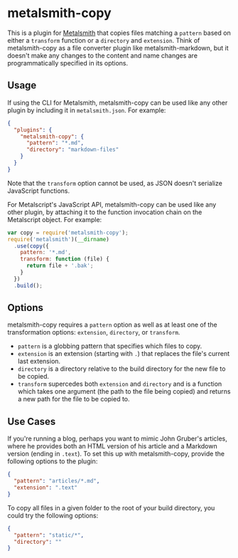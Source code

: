 # metalsmith-copy

This is a plugin for [Metalsmith][] that copies files matching a `pattern` based on either a `transform` function or a `directory` and `extension`.  Think of metalsmith-copy as a file converter plugin like metalsmith-markdown, but it doesn't make any changes to the content and name changes are programmatically specified in its options.

[metalsmith]: http://metalsmith.io

##  Usage

If using the CLI for Metalsmith, metalsmith-copy can be used like any other plugin by including it in `metalsmith.json`.  For example:

```json
{
  "plugins": {
    "metalsmith-copy": {
      "pattern": "*.md",
      "directory": "markdown-files"
    }
  }
}
```

Note that the `transform` option cannot be used, as JSON doesn't serialize JavaScript functions. 

For Metalscript's JavaScript API, metalsmith-copy can be used like any other plugin, by attaching it to the function invocation chain on the Metalscript object.  For example:

```js
var copy = require('metalsmith-copy');
require('metalsmith')(__dirname)
  .use(copy({
    pattern: '*.md',
    transform: function (file) {
      return file + '.bak';
    }
  })
  .build();
```

## Options

metalsmith-copy requires a `pattern` option as well as at least one of the transformation options: `extension`, `directory`, or `transform`.

- `pattern` is a globbing pattern that specifies which files to copy.
- `extension` is an extension (starting with `.`) that replaces the file's current last extension.
- `directory` is a directory relative to the build directory for the new file to be copied.
- `transform` supercedes both `extension` and `directory` and is a function which takes one argument (the path to the file being copied) and returns a new path for the file to be copied to.

## Use Cases

If you're running a blog, perhaps you want to mimic John Gruber's articles, where he provides both an HTML version of his article and a Markdown version (ending in `.text`).  To set this up with metalsmith-copy, provide the following options to the plugin:

```json
{
  "pattern": "articles/*.md",
  "extension": ".text"
}
```

To copy all files in a given folder to the root of your build directory, you could try the following options:

```json
{
  "pattern": "static/*",
  "directory": ""
}
```

